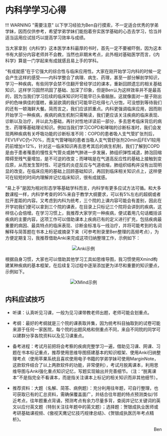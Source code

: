 # 内科学学习心得

!!! WARNING "需要注意"
    以下学习经验为Ben自行摸索，不一定适合优秀的学弟学妹，因而仅供参考，希望学弟学妹们能抱着夯实医学基础的心态去学习，恰当并适当运用应试技巧以提高学习效率与成绩。

当大家拿到《内科学》这本医学本科最厚的书时，首先一定不要被吓倒，因为这本书有大部分内容老师并不会教，当然也非期末考点，此外相对基础医学而言，《内科学》算是一门学起来有成就感且易上手的学科。

“有成就感”在于它强大的综合性与临床应用性。大家在刚开始学习内科的时候一定会产生这样的感受——内科学整合了病理、病生、药理，甚至一部分解剖学知识，学习一种疾病，有些同学会禁不住翻开曾经学过的课本，重新回顾遗忘的相关基础知识，这样学习固然巩固了基础、加深了印象，但是Ben认为这样效率并不是最高的，因为当我们学习后续的临床知识时可能早已头昏脑胀。这就像面对一屋子刚出炉的色味俱佳的蛋糕，垂涎欲滴的我们可能早已吃得七八分饱，可没想到等待我们的还有一顿海鲜大餐。简而言之，我们应该抓重点。内科更强调临床应用，因而刚开始学习一种疾病，疾病的病生机制只需略读，我们更应该关注疾病的临床表现、诊断以及治疗，并以此为基础，再针对性地详读前一部分，多去思考临床背后的病生、药理等基础理论知识。例如当我们学习COPD和哮喘的诊断标准时，我们会发现两种疾病有关呼吸功能的诊断标准不同：COPD的患者吸人支气管扩张剂后，FEV1/FVC仍<70%，而支气管哮喘的患者当吸人支气管舒张剂20min后FEV1较用药前增加≥12%，针对这一临床知识再去思考其后的病生机制，我们了解到COPD是由于患者罹患的慢性支气管炎或肺气肿进一步发展，肺组织弹性减退，肺泡回缩障碍至残气量增加，是不可逆的改变；而哮喘是在气道高反应性的基础上接触到变应原，从而发生暂时性、可逆性的炎症反应与气道收缩，肺组织结构并没有出现明显的改变。在临床应用的基础上回顾基础知识，再回到临床相关知识点上，这样便可在较短的时间内理解并记忆临床知识，很有成就感。

“易上手”是因为相对形态学等基础学科而言，内科学有更多应试方法可循。和大多数课程一样，内科学考查的95%来自于教学大纲要求，可以有5%左右的超纲或者拉开差距的内容。又考虑到内科为统考，三个院的上课内容可能会有差别，因此在开学初我们便可以拿到三个院的课表，在目录上只标记三个院将会讲到的疾病，这样信心会倍增。在学习习惯上，我推荐大家学完一种疾病，便试着用几句话概括该疾病的主要内容，这项工作可以借助课本上疾病已有的定义进行扩充，包括疾病最重要的病因、最具特点的临床表现、诊断金标准与一线治疗，并将可能考到的名词解释与简答题在书本上标记或摘录下来（可参考附录里Ben整理的高频考点），为方便定期复习，我推荐借助Anki来完成这项归纳整理工作，示例如下：

<div align=center>
<img src="https://xunlutzp.gitee.io/Image/Ch1_5-2_1.png" alt="Anki示例">
</div>

根据自身习惯，大家也可以借助其他学习工具如思维导图，我习惯使用Xmind构建某种疾病的基本框架，在后续复习过程中逐渐添加更为详尽和重要的知识要点，示例如下。

<div align=center>
<img src="https://xunlutzp.gitee.io/Image/Ch1_5-2_2.png" alt="XMind示例">
</div>

## 内科应试技巧

+ 听课：认真听见习课，一般为见习课带教老师出题，老师可能会划重点。

+ 考纲：最好的考纲就是三个院的课表取并集，因为统考科目抽取到的试卷可能来源于任何一家医院，每个院的出题风格和侧重点不同，来自不同院的同学可以建群分享各院资料以及见习课重点。

+ 备考进程：考试月前把将会考察的疾病完整学习一遍，借助见习课、网课、习题在书本标记重点，推荐使用思维导图搭建基本的知识框架、使用Anki归纳整理考点（使用苹果系统且喜欢使用电子书籍的学弟学妹可使用MarginNote，这款软件结合了以上两款软件的功能，非常便利），考试月脱离课本，利用思维导图与Anki强化重点知识记忆，写题实现输出并完善细节。（注：“脱离课本”不是指完全不看课本，而是指关注课本上标记的相关知识而非其他细节）。

+ 推荐资料：大题（名解、简答、病例题）：充分利用往年题，可自行整理，也可获取已有的汇总资料，需确保覆盖面广，并结合往年题的特点预测类似/邻近考点，往年题重点背诵，预测考点有余力尽量多背，查阅并记忆关键词的英文以应付英文题（特别关注往年题中的英文题）；选择题：贺银成执业医师或考研基础课视频、《傲视天鹰记忆技巧规律总结》、《贺银成执医历年考点精析》。

<p align="right">Ben</p>